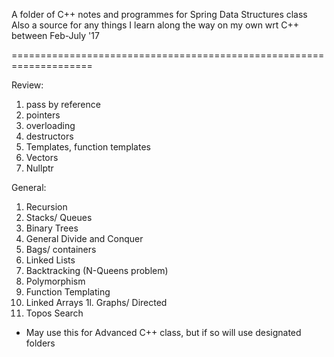 A folder of C++ notes and programmes for Spring Data Structures class
Also a source for any things I learn along the way on my own wrt C++ between Feb-July '17

 ====================================================================


Review:

1. pass by reference
2. pointers
3. overloading
4. destructors
5. Templates, function templates
6. Vectors
7. Nullptr

General:

1. Recursion
2. Stacks/ Queues
3. Binary Trees
4. General Divide and Conquer
5. Bags/ containers
6. Linked Lists
7. Backtracking (N-Queens problem)
8. Polymorphism
9. Function Templating
10. Linked Arrays
1l. Graphs/ Directed
12. Topos Search

- May use this for Advanced C++ class, but if so will use designated folders
